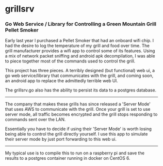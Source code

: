 # grillsrv
### Go Web Service / Library for Controlling a Green Mountain Grill Pellet Smoker ###

Early last year I purchased a Pellet Smoker that had an onboard wifi chip. I had the desire to log the temperature of my grill and food over time. The grill manufacturer provides a wifi app to control some of its features. Using a mix of network packet sniffing and android apk decompilation, I was able to piece together most of the commands used to control the grill.


This project has three pieces. A terribly designed (but functional) web ui, a go web service/library that communicates with the grill, and coming soon, an android app to replace the admittedly terrible web UI.


The grillsrv.go also has the ability to persist its data to a postgres database.

---
The company that makes these grills has since released a 'Server Mode' that uses AWS to communicate with the grill. Once your grill is set to use server mode, all traffic becomes encrypted and the grill stops responding to commands sent over the LAN.

Essentially you have to decide if using their 'Server Mode' is worth losing being able to control the grill directly yourself. I use this app to simulate their server mode by just port forwarding to this web ui.

---
My typical use is to compile this to run on a raspberry pi and save the results to a postgres container running in docker on CentOS 6.
